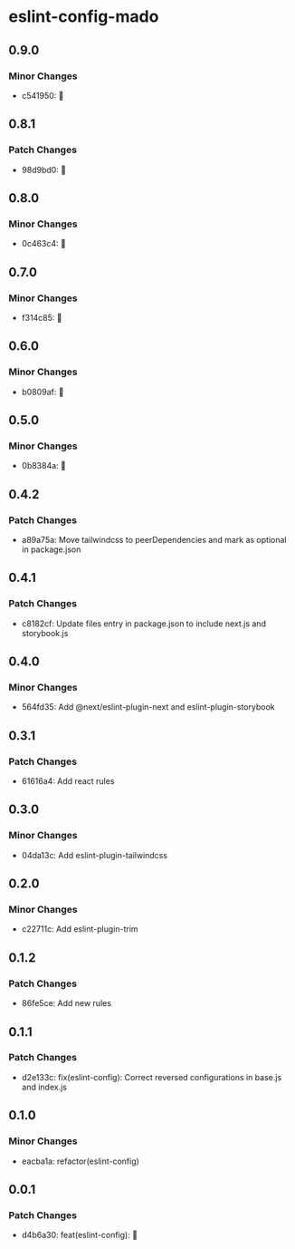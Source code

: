 # eslint-config-mado

## 0.9.0

### Minor Changes

- c541950: 🔧

## 0.8.1

### Patch Changes

- 98d9bd0: 🔧

## 0.8.0

### Minor Changes

- 0c463c4: 🔧

## 0.7.0

### Minor Changes

- f314c85: 🚀

## 0.6.0

### Minor Changes

- b0809af: 🚀

## 0.5.0

### Minor Changes

- 0b8384a: 🚀

## 0.4.2

### Patch Changes

- a89a75a: Move tailwindcss to peerDependencies and mark as optional in package.json

## 0.4.1

### Patch Changes

- c8182cf: Update files entry in package.json to include next.js and storybook.js

## 0.4.0

### Minor Changes

- 564fd35: Add @next/eslint-plugin-next and eslint-plugin-storybook

## 0.3.1

### Patch Changes

- 61616a4: Add react rules

## 0.3.0

### Minor Changes

- 04da13c: Add eslint-plugin-tailwindcss

## 0.2.0

### Minor Changes

- c22711c: Add eslint-plugin-trim

## 0.1.2

### Patch Changes

- 86fe5ce: Add new rules

## 0.1.1

### Patch Changes

- d2e133c: fix(eslint-config): Correct reversed configurations in base.js and index.js

## 0.1.0

### Minor Changes

- eacba1a: refactor(eslint-config)

## 0.0.1

### Patch Changes

- d4b6a30: feat(eslint-config): 🎉
